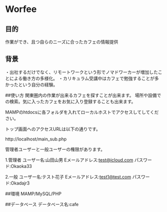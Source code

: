 # Worfee

## 目的
作業ができ、且つ自らのニーズに合ったカフェの情報提供

## 背景
・出社するだけでなく、リモートワークという形でノマドワーカーが増加したことによる働き方の多様化。
・カリキュラム受講中はカフェで勉強することが多かったという自分の経験。

##使い方
関東圏内の作業が出来るカフェを探すことが出来ます。
場所や設備での検索。気に入ったカフェをお気に入り登録することも出来ます。

MAMPのhtdocsに各フォルダを入れてローカルホストでアクセスしてしてください。

トップ画面へのアクセスURLは以下の通りです。

http://localhost/main_sub.php

管理者ユーザーと一般ユーザーの権限があります。

1.管理者
ユーザー名:山田山男
Eメールアドレス:test@icloud.com
パスワード:Okaoka33

2.一般
ユーザー名:テスト花子
Eメールアドレス:test1@test.com
パスワード:Okadajr3

##環境
MAMP/MySQL/PHP

##データベース
データベース名:cafe
